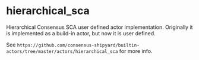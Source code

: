 # hierarchical_sca
Hierarchical Consensus SCA user defined actor implementation. Originally it is implemented 
as a build-in actor, but now it is user defined. 

See `https://github.com/consensus-shipyard/builtin-actors/tree/master/actors/hierarchical_sca` for more info.
